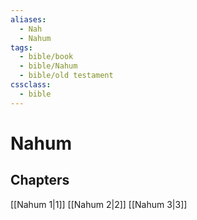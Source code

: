 ```yaml
---
aliases:
  - Nah
  - Nahum
tags:
  - bible/book
  - bible/Nahum
  - bible/old testament
cssclass:
  - bible
---
```


# Nahum

## Chapters

[[Nahum 1|1]]
[[Nahum 2|2]]
[[Nahum 3|3]]
